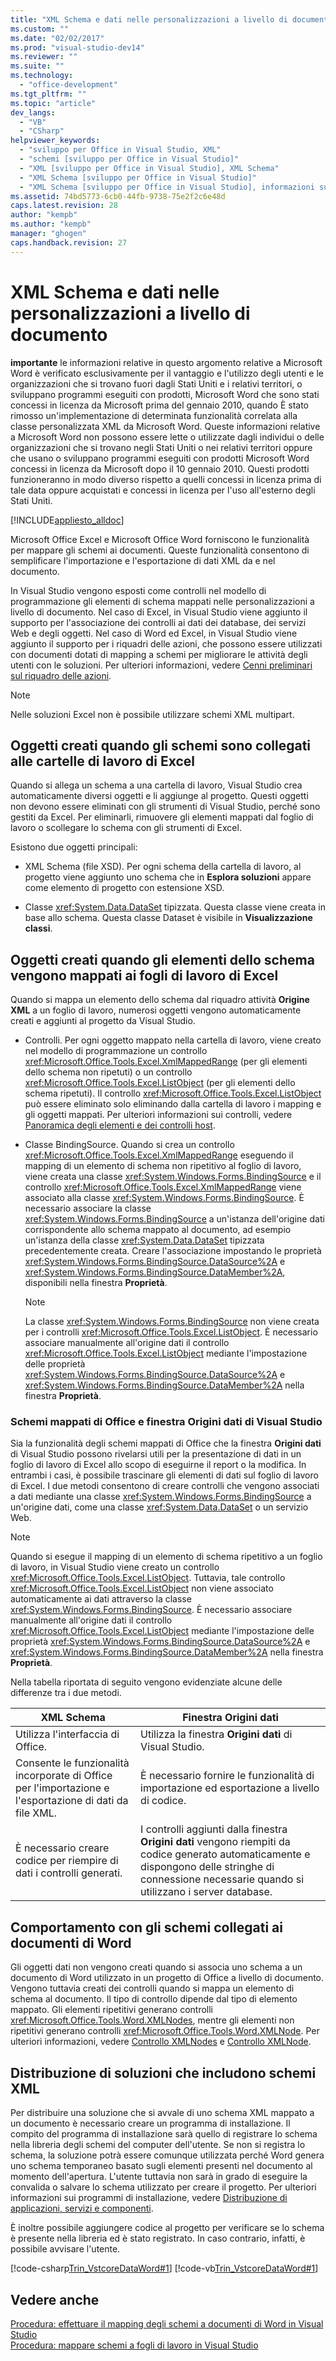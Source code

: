 ```yaml
---
title: "XML Schema e dati nelle personalizzazioni a livello di documento"
ms.custom: ""
ms.date: "02/02/2017"
ms.prod: "visual-studio-dev14"
ms.reviewer: ""
ms.suite: ""
ms.technology: 
  - "office-development"
ms.tgt_pltfrm: ""
ms.topic: "article"
dev_langs: 
  - "VB"
  - "CSharp"
helpviewer_keywords: 
  - "sviluppo per Office in Visual Studio, XML"
  - "schemi [sviluppo per Office in Visual Studio]"
  - "XML [sviluppo per Office in Visual Studio], XML Schema"
  - "XML Schema [sviluppo per Office in Visual Studio]"
  - "XML Schema [sviluppo per Office in Visual Studio], informazioni su dati e XML Schema"
ms.assetid: 74bd5773-6cb0-44fb-9738-75e2f2c6e48d
caps.latest.revision: 28
author: "kempb"
ms.author: "kempb"
manager: "ghogen"
caps.handback.revision: 27
---
```

# XML Schema e dati nelle personalizzazioni a livello di documento
  **importante** le informazioni relative in questo argomento relative a Microsoft Word è verificato esclusivamente per il vantaggio e l'utilizzo degli utenti e le organizzazioni che si trovano fuori dagli Stati Uniti e i relativi territori, o sviluppano programmi eseguiti con prodotti, Microsoft Word che sono stati concessi in licenza da Microsoft prima del gennaio 2010, quando È stato rimosso un'implementazione di determinata funzionalità correlata alla classe personalizzata XML da Microsoft Word.  Queste informazioni relative a Microsoft Word non possono essere lette o utilizzate dagli individui o delle organizzazioni che si trovano negli Stati Uniti o nei relativi territori oppure che usano o sviluppano programmi eseguiti con prodotti Microsoft Word concessi in licenza da Microsoft dopo il 10 gennaio 2010. Questi prodotti funzioneranno in modo diverso rispetto a quelli concessi in licenza prima di tale data oppure acquistati e concessi in licenza per l'uso all'esterno degli Stati Uniti.  
  
 [!INCLUDE[appliesto_alldoc](../vsto/includes/appliesto-alldoc-md.md)]  
  
 Microsoft Office Excel e Microsoft Office Word forniscono le funzionalità per mappare gli schemi ai documenti.  Queste funzionalità consentono di semplificare l'importazione e l'esportazione di dati XML da e nel documento.  
  
 In Visual Studio vengono esposti come controlli nel modello di programmazione gli elementi di schema mappati nelle personalizzazioni a livello di documento.  Nel caso di Excel, in Visual Studio viene aggiunto il supporto per l'associazione dei controlli ai dati dei database, dei servizi Web e degli oggetti.  Nel caso di Word ed Excel, in Visual Studio viene aggiunto il supporto per i riquadri delle azioni, che possono essere utilizzati con documenti dotati di mapping a schemi per migliorare le attività degli utenti con le soluzioni.  Per ulteriori informazioni, vedere [Cenni preliminari sul riquadro delle azioni](../vsto/actions-pane-overview.md).  
  
> [!NOTE]  
>  Nelle soluzioni Excel non è possibile utilizzare schemi XML multipart.  
  
## Oggetti creati quando gli schemi sono collegati alle cartelle di lavoro di Excel  
 Quando si allega un schema a una cartella di lavoro, Visual Studio crea automaticamente diversi oggetti e li aggiunge al progetto.  Questi oggetti non devono essere eliminati con gli strumenti di Visual Studio, perché sono gestiti da Excel.  Per eliminarli, rimuovere gli elementi mappati dal foglio di lavoro o scollegare lo schema con gli strumenti di Excel.  
  
 Esistono due oggetti principali:  
  
-   XML Schema \(file XSD\).  Per ogni schema della cartella di lavoro, al progetto viene aggiunto uno schema  che in **Esplora soluzioni** appare come elemento di progetto con estensione XSD.  
  
-   Classe <xref:System.Data.DataSet> tipizzata.  Questa classe viene creata in base allo schema.  Questa classe Dataset è visibile in **Visualizzazione classi**.  
  
## Oggetti creati quando gli elementi dello schema vengono mappati ai fogli di lavoro di Excel  
 Quando si mappa un elemento dello schema dal riquadro attività **Origine XML** a un foglio di lavoro, numerosi oggetti vengono automaticamente creati e aggiunti al progetto da Visual Studio.  
  
-   Controlli.  Per ogni oggetto mappato nella cartella di lavoro, viene creato nel modello di programmazione un controllo <xref:Microsoft.Office.Tools.Excel.XmlMappedRange> \(per gli elementi dello schema non ripetuti\) o un controllo <xref:Microsoft.Office.Tools.Excel.ListObject> \(per gli elementi dello schema ripetuti\).  Il controllo <xref:Microsoft.Office.Tools.Excel.ListObject> può essere eliminato solo eliminando dalla cartella di lavoro i mapping e gli oggetti mappati.  Per ulteriori informazioni sui controlli, vedere [Panoramica degli elementi e dei controlli host](../vsto/host-items-and-host-controls-overview.md).  
  
-   Classe BindingSource.  Quando si crea un controllo <xref:Microsoft.Office.Tools.Excel.XmlMappedRange> eseguendo il mapping di un elemento di schema non ripetitivo al foglio di lavoro, viene creata una classe <xref:System.Windows.Forms.BindingSource> e il controllo <xref:Microsoft.Office.Tools.Excel.XmlMappedRange> viene associato alla classe <xref:System.Windows.Forms.BindingSource>.  È necessario associare la classe <xref:System.Windows.Forms.BindingSource> a un'istanza dell'origine dati corrispondente allo schema mappato al documento, ad esempio un'istanza della classe <xref:System.Data.DataSet> tipizzata precedentemente creata.  Creare l'associazione impostando le proprietà <xref:System.Windows.Forms.BindingSource.DataSource%2A> e <xref:System.Windows.Forms.BindingSource.DataMember%2A>, disponibili nella finestra **Proprietà**.  
  
    > [!NOTE]  
    >  La classe <xref:System.Windows.Forms.BindingSource> non viene creata per i controlli <xref:Microsoft.Office.Tools.Excel.ListObject>.  È necessario associare manualmente all'origine dati il controllo <xref:Microsoft.Office.Tools.Excel.ListObject> mediante l'impostazione delle proprietà <xref:System.Windows.Forms.BindingSource.DataSource%2A> e <xref:System.Windows.Forms.BindingSource.DataMember%2A> nella finestra **Proprietà**.  
  
### Schemi mappati di Office e finestra Origini dati di Visual Studio  
 Sia la funzionalità degli schemi mappati di Office che la finestra **Origini dati** di Visual Studio possono rivelarsi utili per la presentazione di dati in un foglio di lavoro di Excel allo scopo di eseguirne il report o la modifica.  In entrambi i casi, è possibile trascinare gli elementi di dati sul foglio di lavoro di Excel.  I due metodi consentono di creare controlli che vengono associati a dati mediante una classe <xref:System.Windows.Forms.BindingSource> a un'origine dati, come una classe <xref:System.Data.DataSet> o un servizio Web.  
  
> [!NOTE]  
>  Quando si esegue il mapping di un elemento di schema ripetitivo a un foglio di lavoro, in Visual Studio viene creato un controllo <xref:Microsoft.Office.Tools.Excel.ListObject>.  Tuttavia, tale controllo <xref:Microsoft.Office.Tools.Excel.ListObject> non viene associato automaticamente ai dati attraverso la classe <xref:System.Windows.Forms.BindingSource>.  È necessario associare manualmente all'origine dati il controllo <xref:Microsoft.Office.Tools.Excel.ListObject> mediante l'impostazione delle proprietà <xref:System.Windows.Forms.BindingSource.DataSource%2A> e <xref:System.Windows.Forms.BindingSource.DataMember%2A> nella finestra **Proprietà**.  
  
 Nella tabella riportata di seguito vengono evidenziate alcune delle differenze tra i due metodi.  
  
|XML Schema|Finestra Origini dati|  
|----------------|---------------------------|  
|Utilizza l'interfaccia di Office.|Utilizza la finestra **Origini dati** di Visual Studio.|  
|Consente le funzionalità incorporate di Office per l'importazione e l'esportazione di dati da file XML.|È necessario fornire le funzionalità di importazione ed esportazione a livello di codice.|  
|È necessario creare codice per riempire di dati i controlli generati.|I controlli aggiunti dalla finestra **Origini dati** vengono riempiti da codice generato automaticamente e dispongono delle stringhe di connessione necessarie quando si utilizzano i server database.|  
  
## Comportamento con gli schemi collegati ai documenti di Word  
 Gli oggetti dati non vengono creati quando si associa uno schema a un documento di Word utilizzato in un progetto di Office a livello di documento.  Vengono tuttavia creati dei controlli quando si mappa un elemento di schema al documento.  Il tipo di controllo dipende dal tipo di elemento mappato. Gli elementi ripetitivi generano controlli <xref:Microsoft.Office.Tools.Word.XMLNodes>, mentre gli elementi non ripetitivi generano controlli <xref:Microsoft.Office.Tools.Word.XMLNode>.  Per ulteriori informazioni, vedere [Controllo XMLNodes](../vsto/xmlnodes-control.md) e [Controllo XMLNode](../vsto/xmlnode-control.md).  
  
## Distribuzione di soluzioni che includono schemi XML  
 Per distribuire una soluzione che si avvale di uno schema XML mappato a un documento è necessario creare un programma di installazione.  Il compito del programma di installazione sarà quello di registrare lo schema nella libreria degli schemi del computer dell'utente.  Se non si registra lo schema, la soluzione potrà essere comunque utilizzata perché Word genera uno schema temporaneo basato sugli elementi presenti nel documento al momento dell'apertura.  L'utente tuttavia non sarà in grado di eseguire la convalida o salvare lo schema utilizzato per creare il progetto.  Per ulteriori informazioni sui programmi di installazione, vedere [Distribuzione di applicazioni, servizi e componenti](../deployment/deploying-applications-services-and-components.md).  
  
 È inoltre possibile aggiungere codice al progetto per verificare se lo schema è presente nella libreria ed è stato registrato.  In caso contrario, infatti, è possibile avvisare l'utente.  
  
 [!code-csharp[Trin_VstcoreDataWord#1](../snippets/csharp/VS_Snippets_OfficeSP/Trin_VstcoreDataWord/CS/ThisDocument.cs#1)]
 [!code-vb[Trin_VstcoreDataWord#1](../snippets/visualbasic/VS_Snippets_OfficeSP/Trin_VstcoreDataWord/VB/ThisDocument.vb#1)]  
  
## Vedere anche  
 [Procedura: effettuare il mapping degli schemi a documenti di Word in Visual Studio](../vsto/how-to-map-schemas-to-word-documents-inside-visual-studio.md)   
 [Procedura: mappare schemi a fogli di lavoro in Visual Studio](../vsto/how-to-map-schemas-to-worksheets-inside-visual-studio.md)  
  
  